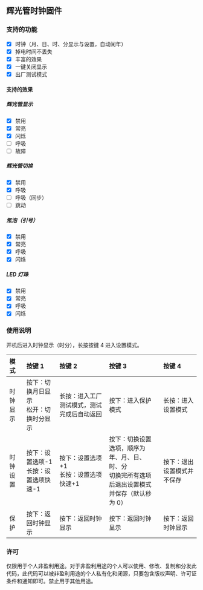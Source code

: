## 辉光管时钟固件

### 支持的功能

- [x] 时钟（月、日、时、分显示与设置，自动闰年）
- [x] 掉电时间不丢失
- [x] 丰富的效果
- [x] 一键关闭显示
- [x] 出厂测试模式

#### 支持的效果

##### 辉光管显示

- [x] 禁用
- [x] 常亮
- [x] 闪烁
- [ ] 呼吸
- [ ] 故障

##### 辉光管切换

- [x] 禁用
- [x] 呼吸
- [ ] 呼吸（同步）
- [ ] 跳动

##### 氖泡（引号）

- [x] 禁用
- [x] 常亮
- [x] 呼吸
- [x] 闪烁

##### LED 灯珠

- [x] 禁用
- [x] 常亮
- [x] 呼吸
- [x] 闪烁

### 使用说明

开机后进入时钟显示（时分），长按按键 4 进入设置模式。

| 模式     | 按键 1                               | 按键 2           | 按键 3                                                                                         | 按键 4                     |
| :------- | :----------------------------------- | :--------------- | :--------------------------------------------------------------------------------------------- | :------------------------- |
| 时钟显示 | 按下：切换月日显示<br>松开：切换时分显示 |长按：进入工厂测试模式，测试完成后自动返回|按下：进入保护模式| 长按：进入设置模式         |
| 时钟设置 | 按下：设置选项-1<br>长按：设置选项快速-1                     | 按下：设置选项+1<br>长按：设置选项快速+1 | 按下：切换设置选项，顺序为年、月、日、时、分<br>切换完所有选项后退出设置模式并保存（默认秒为 0） | 按下：退出设置模式并不保存 |
| 保护 | 按下：返回时钟显示 |按下：返回时钟显示|按下：返回时钟显示| 按下：返回时钟显示 |

### 许可

仅限用于个人非盈利用途。对于非盈利用途的个人可以使用、修改、复制和分发此代码，此代码可以被非盈利用途的个人私有化和闭源，只要包含版权声明、许可证条件和通知即可。禁止用于其他用途。

